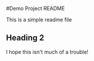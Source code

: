 #Demo Project README

This is a simple readme file

## Heading 2

I hope this isn't much of a trouble!